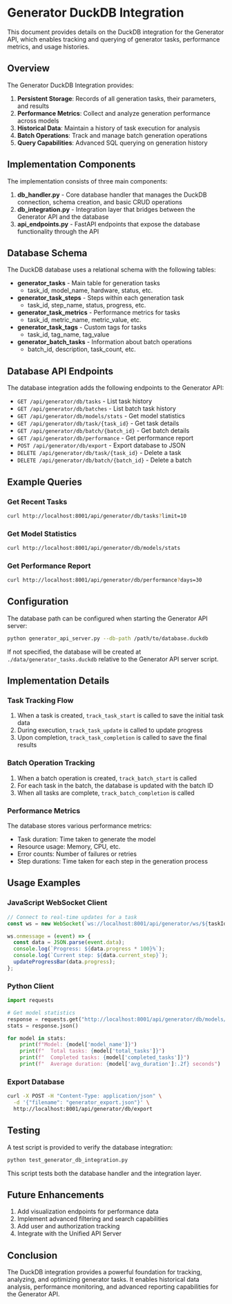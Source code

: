 # Generator DuckDB Integration

This document provides details on the DuckDB integration for the Generator API, which enables tracking and querying of generator tasks, performance metrics, and usage histories.

## Overview

The Generator DuckDB Integration provides:

1. **Persistent Storage**: Records of all generation tasks, their parameters, and results
2. **Performance Metrics**: Collect and analyze generation performance across models
3. **Historical Data**: Maintain a history of task execution for analysis
4. **Batch Operations**: Track and manage batch generation operations
5. **Query Capabilities**: Advanced SQL querying on generation history

## Implementation Components

The implementation consists of three main components:

1. **db_handler.py** - Core database handler that manages the DuckDB connection, schema creation, and basic CRUD operations
2. **db_integration.py** - Integration layer that bridges between the Generator API and the database
3. **api_endpoints.py** - FastAPI endpoints that expose the database functionality through the API

## Database Schema

The DuckDB database uses a relational schema with the following tables:

- **generator_tasks** - Main table for generation tasks
  - task_id, model_name, hardware, status, etc.
- **generator_task_steps** - Steps within each generation task
  - task_id, step_name, status, progress, etc.
- **generator_task_metrics** - Performance metrics for tasks
  - task_id, metric_name, metric_value, etc.
- **generator_task_tags** - Custom tags for tasks
  - task_id, tag_name, tag_value
- **generator_batch_tasks** - Information about batch operations
  - batch_id, description, task_count, etc.

## Database API Endpoints

The database integration adds the following endpoints to the Generator API:

- `GET /api/generator/db/tasks` - List task history
- `GET /api/generator/db/batches` - List batch task history
- `GET /api/generator/db/models/stats` - Get model statistics
- `GET /api/generator/db/task/{task_id}` - Get task details
- `GET /api/generator/db/batch/{batch_id}` - Get batch details
- `GET /api/generator/db/performance` - Get performance report
- `POST /api/generator/db/export` - Export database to JSON
- `DELETE /api/generator/db/task/{task_id}` - Delete a task
- `DELETE /api/generator/db/batch/{batch_id}` - Delete a batch

## Example Queries

### Get Recent Tasks

```bash
curl http://localhost:8001/api/generator/db/tasks?limit=10
```

### Get Model Statistics

```bash
curl http://localhost:8001/api/generator/db/models/stats
```

### Get Performance Report

```bash
curl http://localhost:8001/api/generator/db/performance?days=30
```

## Configuration

The database path can be configured when starting the Generator API server:

```bash
python generator_api_server.py --db-path /path/to/database.duckdb
```

If not specified, the database will be created at `./data/generator_tasks.duckdb` relative to the Generator API server script.

## Implementation Details

### Task Tracking Flow

1. When a task is created, `track_task_start` is called to save the initial task data
2. During execution, `track_task_update` is called to update progress
3. Upon completion, `track_task_completion` is called to save the final results

### Batch Operation Tracking

1. When a batch operation is created, `track_batch_start` is called
2. For each task in the batch, the database is updated with the batch ID
3. When all tasks are complete, `track_batch_completion` is called

### Performance Metrics

The database stores various performance metrics:

- Task duration: Time taken to generate the model
- Resource usage: Memory, CPU, etc.
- Error counts: Number of failures or retries
- Step durations: Time taken for each step in the generation process

## Usage Examples

### JavaScript WebSocket Client

```javascript
// Connect to real-time updates for a task
const ws = new WebSocket(`ws://localhost:8001/api/generator/ws/${taskId}`);

ws.onmessage = (event) => {
  const data = JSON.parse(event.data);
  console.log(`Progress: ${data.progress * 100}%`);
  console.log(`Current step: ${data.current_step}`);
  updateProgressBar(data.progress);
};
```

### Python Client

```python
import requests

# Get model statistics
response = requests.get("http://localhost:8001/api/generator/db/models/stats")
stats = response.json()

for model in stats:
    print(f"Model: {model['model_name']}")
    print(f"  Total tasks: {model['total_tasks']}")
    print(f"  Completed tasks: {model['completed_tasks']}")
    print(f"  Average duration: {model['avg_duration']:.2f} seconds")
```

### Export Database

```bash
curl -X POST -H "Content-Type: application/json" \
  -d '{"filename": "generator_export.json"}' \
  http://localhost:8001/api/generator/db/export
```

## Testing

A test script is provided to verify the database integration:

```bash
python test_generator_db_integration.py
```

This script tests both the database handler and the integration layer.

## Future Enhancements

1. Add visualization endpoints for performance data
2. Implement advanced filtering and search capabilities
3. Add user and authorization tracking
4. Integrate with the Unified API Server

## Conclusion

The DuckDB integration provides a powerful foundation for tracking, analyzing, and optimizing generator tasks. It enables historical data analysis, performance monitoring, and advanced reporting capabilities for the Generator API.